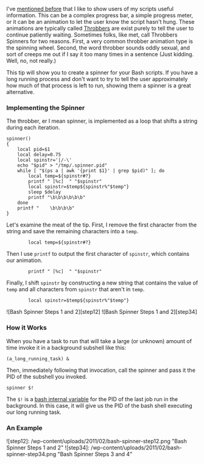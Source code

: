 I've [mentioned before][wget] that I like to show users of my scripts useful
information. This can be a complex progress bar, a simple progress meter, or
it can be an animation to let the user know the script hasn't hung. These
animations are typically called [Throbbers][throbber] are exist purely to tell
the user to continue patiently waiting. Sometimes folks, like met, call
Throbbers Spinners for two reasons. First, a very common throbber animation
type is the spinning wheel. Second, the word throbber sounds oddly sexual, and
sort of creeps me out if I say it too many times in a sentence (Just kidding.
Well, no, not really.)

This tip will show you to create a spinner for your Bash scripts. If you have
a long running process and don't want to try to tell the user approximately
how much of that process is left to run, showing them a spinner is a great
alternative.

### Implementing the Spinner

The throbber, er I mean spinner, is implemented as a loop that shifts a string
during each iteration.

    spinner()
    {
        local pid=$1
        local delay=0.75
        local spinstr='|/-\'
        echo "$pid" > "/tmp/.spinner.pid"
        while [ "$(ps a | awk '{print $1}' | grep $pid)" ]; do
            local temp=${spinstr#?}
            printf " [%c]  " "$spinstr"
            local spinstr=$temp${spinstr%"$temp"}
            sleep $delay
            printf "\b\b\b\b\b\b"
        done
        printf "    \b\b\b\b"
    }

Let's examine the meat of the tip. First, I remove the first character from
the string and save the remaining characters into a `temp`.

            local temp=${spinstr#?}

Then I use `printf` to output the first character of `spinstr`, which contains
our animation.

            printf " [%c]  " "$spinstr"

Finally, I shift `spinstr` by constructing a new string that contains the
value of `temp` and all characters from `spinstr` that aren't in `temp`.

            local spinstr=$temp${spinstr%"$temp"}

![Bash Spinner Steps 1 and 2][step12]
![Bash Spinner Steps 1 and 2][step34]

### How it Works

When you have a task to run that will take a large (or unknown) amount of time
invoke it in a background subshell like this:

    (a_long_running_task) &

Then, immediately following that invocation, call the spinner and pass it the
PID of the subshell you invoked.

    spinner $!

The `$!` is a [bash internal variable][internal-variable] for the PID of the
last job run in the background. In this case, it will give us the PID of the
bash shell executing our long running task.


### An Example


[internal-variable]: http://tldp.org/LDP/abs/html/internalvariables.html "Bash Internal Variables"
[wget]: /showing-file-download-progress-using-wget.html "Showing File Download Progress using Wget"
[throbber]: http://en.wikipedia.org/wiki/Throbber "Throbbers"
![step12]: /wp-content/uploads/2011/02/bash-spinner-step12.png "Bash Spinner Steps 1 and 2"
![step34]: /wp-content/uploads/2011/02/bash-spinner-step34.png "Bash Spinner Steps 3 and 4"

